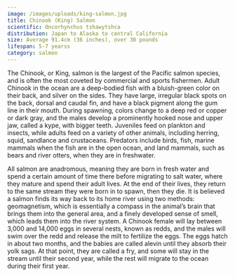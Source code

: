 ```yaml
---
image: /images/uploads/king-salmon.jpg
title: Chinook (King) Salmon
scientific: Oncorhynchus tshawytshca
distribution: Japan to Alaska to central California
size: Average 91.4cm (36 inches), over 30 pounds
lifespan: 5-7 yearss
category: salmon
---
```


The Chinook, or King, salmon is the largest of the Pacific salmon species, and is often the most coveted by commercial and sports fishermen. Adult Chinook in the ocean are a deep-bodied fish with a bluish-green color on their back, and silver on the sides. They have large, irregular black spots on the back, dorsal and caudal fin, and have a black pigment along the gum line in their mouth. During spawning, colors change to a deep red or copper or dark gray, and the males develop a prominently hooked nose and upper jaw, called a kype, with bigger teeth. Juveniles feed on plankton and insects, while adults feed on a variety of other animals, including herring, squid, sandlance and crustaceans. Predators include birds, fish, marine mammals when the fish are in the open ocean, and land mammals, such as bears and river otters, when they are in freshwater.

All salmon are anadromous, meaning they are born in fresh water and spend a certain amount of time there before migrating to salt water, where they mature and spend their adult lives. At the end of their lives, they return to the same stream they were born in to spawn, then they die. It is believed a salmon finds its way back to its home river using two methods: geomagnetism, which is essentially a compass in the animal’s brain that brings them into the general area, and a finely developed sense of smell, which leads them into the river system. A Chinook female will lay between 3,000 and 14,000 eggs in several nests, known as redds, and the males will swim over the redd and release the milt to fertilize the eggs. The eggs hatch in about two months, and the babies are called alevin until they absorb their yolk sags. At that point, they are called a fry, and some will stay in the stream until their second year, while the rest will migrate to the ocean during their first year.
